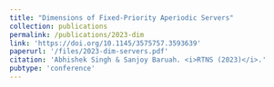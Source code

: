```yaml
---
title: "Dimensions of Fixed-Priority Aperiodic Servers"
collection: publications
permalink: /publications/2023-dim
link: 'https://doi.org/10.1145/3575757.3593639'
paperurl: '/files/2023-dim-servers.pdf'
citation: 'Abhishek Singh & Sanjoy Baruah. <i>RTNS (2023)</i>.'
pubtype: 'conference'
---
```


